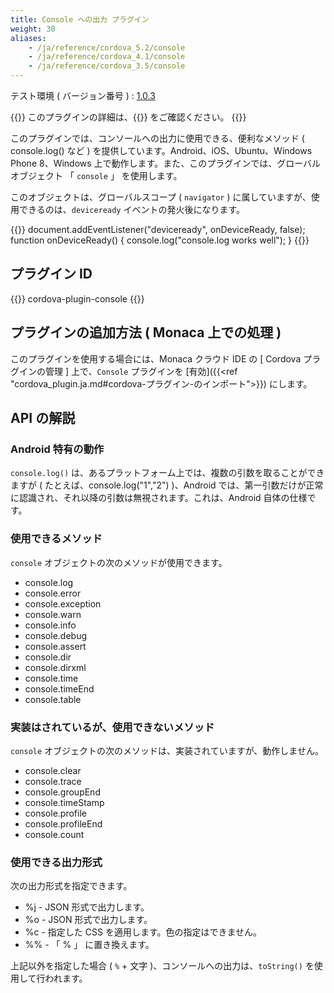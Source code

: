 ```yaml
---
title: Console への出力 プラグイン
weight: 30
aliases: 
    - /ja/reference/cordova_5.2/console
    - /ja/reference/cordova_4.1/console
    - /ja/reference/cordova_3.5/console
---
```


テスト環境 ( バージョン番号 ) : [1.0.3](https://github.com/apache/cordova-plugin-console/releases/tag/1.0.3)


{{<note>}}
このプラグインの詳細は、{{<link title="こちら ( GitHub )" href="https://github.com/apache/cordova-plugin-console">}} をご確認ください。
{{</note>}}

このプラグインでは、コンソールへの出力に使用できる、便利なメソッド (
console.log() など ) を提供しています。Android、iOS、Ubuntu、Windows
Phone 8、Windows
上で動作します。また、このプラグインでは、グローバルオブジェクト 「
`console` 」 を使用します。

このオブジェクトは、グローバルスコープ ( `navigator` )
に属していますが、使用できるのは、`deviceready`
イベントの発火後になります。

{{<highlight javascript>}}
document.addEventListener("deviceready", onDeviceReady, false);
function onDeviceReady() {
    console.log("console.log works well");
}
{{</highlight>}}

プラグイン ID
-------------

{{<highlight javascript>}}
cordova-plugin-console
{{</highlight>}}

プラグインの追加方法 ( Monaca 上での処理 )
------------------------------------------

このプラグインを使用する場合には、Monaca クラウド IDE の [ Cordova プラグインの管理 ] 上で、`Console` プラグインを [有効]({{<ref "cordova_plugin.ja.md#cordova-プラグイン-のインポート">}}) にします。

API の解説
----------

### Android 特有の動作

`console.log()` は、あるプラットフォーム上では、複数の引数を取ることができますが (
たとえば、console.log("1","2") )、Android
では、第一引数だけが正常に認識され、それ以降の引数は無視されます。これは、Android
自体の仕様です。

### 使用できるメソッド

`console` オブジェクトの次のメソッドが使用できます。

-   console.log
-   console.error
-   console.exception
-   console.warn
-   console.info
-   console.debug
-   console.assert
-   console.dir
-   console.dirxml
-   console.time
-   console.timeEnd
-   console.table

### 実装はされているが、使用できないメソッド

`console` オブジェクトの次のメソッドは、実装されていますが、動作しません。

-   console.clear
-   console.trace
-   console.groupEnd
-   console.timeStamp
-   console.profile
-   console.profileEnd
-   console.count

### 使用できる出力形式

次の出力形式を指定できます。

-   %j - JSON 形式で出力します。
-   %o - JSON 形式で出力します。
-   %c - 指定した CSS を適用します。色の指定はできません。
-   %% - 「 % 」 に置き換えます。

上記以外を指定した場合 ( `%` + 文字
)、コンソールへの出力は、`toString()` を使用して行われます。
